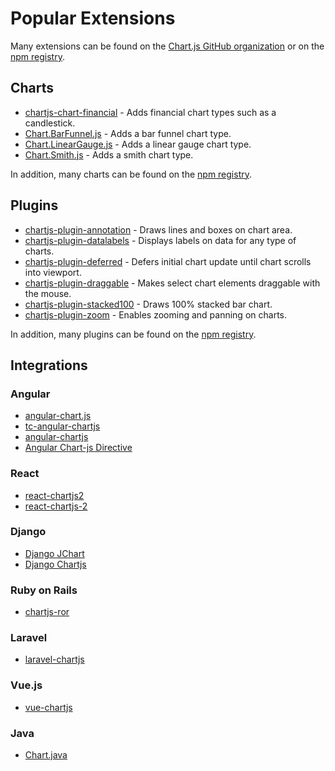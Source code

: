 # Popular Extensions

Many extensions can be found on the [Chart.js GitHub organization](https://github.com/chartjs) or on the [npm registry](https://www.npmjs.com/search?q=chartjs-).

## Charts

 - <a href="https://github.com/chartjs/chartjs-chart-financial" target="_blank">chartjs-chart-financial</a> - Adds financial chart types such as a candlestick.
 - <a href="https://github.com/chartjs/Chart.BarFunnel.js" target="_blank">Chart.BarFunnel.js</a> - Adds a bar funnel chart type.
 - <a href="https://github.com/chartjs/Chart.LinearGauge.js" target="_blank">Chart.LinearGauge.js</a> - Adds a linear gauge chart type.
 - <a href="https://github.com/chartjs/Chart.smith.js" target="_blank">Chart.Smith.js</a> - Adds a smith chart type.

In addition, many charts can be found on the [npm registry](https://www.npmjs.com/search?q=chartjs-chart-).

## Plugins

 - <a href="https://github.com/chartjs/chartjs-plugin-annotation" target="_blank">chartjs-plugin-annotation</a> - Draws lines and boxes on chart area.
 - <a href="https://github.com/chartjs/chartjs-plugin-datalabels" target="_blank">chartjs-plugin-datalabels</a> - Displays labels on data for any type of charts.
 - <a href="https://github.com/chartjs/chartjs-plugin-deferred" target="_blank">chartjs-plugin-deferred</a> - Defers initial chart update until chart scrolls into viewport.
 - <a href="https://github.com/compwright/chartjs-plugin-draggable" target="_blank">chartjs-plugin-draggable</a> - Makes select chart elements draggable with the mouse.
 - <a href="https://github.com/y-takey/chartjs-plugin-stacked100" target="_blank">chartjs-plugin-stacked100</a> - Draws 100% stacked bar chart.
 - <a href="https://github.com/chartjs/chartjs-plugin-zoom" target="_blank">chartjs-plugin-zoom</a> - Enables zooming and panning on charts.

In addition, many plugins can be found on the [npm registry](https://www.npmjs.com/search?q=chartjs-plugin-).

## Integrations

### Angular
 - <a href="https://github.com/jtblin/angular-chart.js" target="_blank">angular-chart.js</a>
 - <a href="https://github.com/carlcraig/tc-angular-chartjs" target="_blank">tc-angular-chartjs</a>
 - <a href="https://github.com/petermelias/angular-chartjs" target="_blank">angular-chartjs</a>
 - <a href="https://github.com/earlonrails/angular-chartjs-directive" target="_blank">Angular Chart-js Directive</a>

### React
 - <a href="https://github.com/topdmc/react-chartjs2" target="_blank">react-chartjs2</a>
 - <a href="https://github.com/gor181/react-chartjs-2" target="_blank">react-chartjs-2</a>

### Django
 - <a href="https://github.com/matthisk/django-jchart" target="_blank">Django JChart</a>
 - <a href="https://github.com/novafloss/django-chartjs" target="_blank">Django Chartjs</a>

### Ruby on Rails
 - <a href="https://github.com/airblade/chartjs-ror" target="_blank">chartjs-ror</a>

### Laravel
 - <a href="https://github.com/fxcosta/laravel-chartjs" target="_blank">laravel-chartjs</a>

### Vue.js
 - <a href="https://github.com/apertureless/vue-chartjs/" target="_blank">vue-chartjs</a>

### Java
 - <a href="https://github.com/mdewilde/chart/" target="_blank">Chart.java</a>

